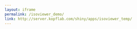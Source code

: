 ```yaml
---
layout: iframe
permalink: /isoviewer_demo/
link: http://server.kopflab.com/shiny/apps/isoviewer_temp/
---
```

